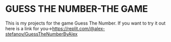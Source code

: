 # GUESS THE NUMBER-THE GAME
This is my projects for the game Guess The Number.
If you want to try it out here is a link for you->https://replit.com/@alex-stefanov/GuessTheNumberByAlex
